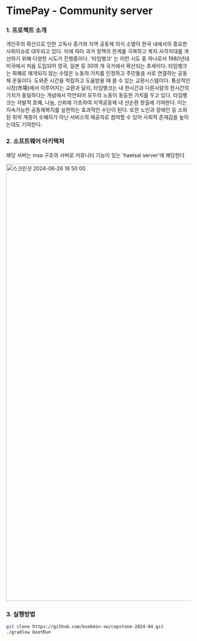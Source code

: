 # TimePay - Community server


### 1. 프로젝트 소개
개인주의 확산으로 인한 고독사 증가와 지역 공동체 의식 소멸이 한국 내에서의 중요한 사회이슈로 대두되고 있다. 이에 따라 과거 정책의 한계를 극복하고 복지 사각지대를 개선하기 위해 다양한 시도가 진행중이다. '타임뱅크' 는 이런 시도 중 하나로서 1980년대 미국에서 처음 도입되어 영국, 일본 등 30여 개 국가에서 확산되는 추세이다.
타임뱅크는 화폐로 매개되지 않는 수많은 노동의 가치를 인정하고 주민들을 서로 연결하는 공동체 운동이다. 도와준 시간을 적립하고 도움받을 때 쓸 수 있는 교환시스템이다.
통상적인 시장(市場)에서 이루어지는 교환과 달리, 타임뱅크는 내 한시간과 다른사람의 한시간의 가치가 동일하다는 개념에서 착안되어 모두의 노동이 동등한 가치를 두고 있다. 타임뱅크는 자발적 호혜, 나눔, 신뢰에 기초하여 지역공동체 내 선순환 창출에 기여한다. 이는 지속가능한 공동체복지를 실현하는 효과적인 수단이 된다. 
또한 노인과 장애인 등 소외된 취약 계층이 수혜자가 아닌 서비스의 제공자로 참여할 수 있어 사회적 존재감을 높이는데도 기여한다.


### 2. 소프트웨어 아키텍처

해당 서버는 msa 구조의 서버로 커뮤니티 기능이 있는 'haetsal server'에 해당한다

<img width="1194" alt="스크린샷 2024-06-26 16 50 00" src="https://github.com/EUM-kmu/Eum-Haetsal/assets/66052043/795a33fc-4774-4fc9-a6ef-4c51a49cebca">



### 3. 실행방법
```bash
git clone https://github.com/kookmin-sw/capstone-2024-04.git
./gradlew bootRun
```
